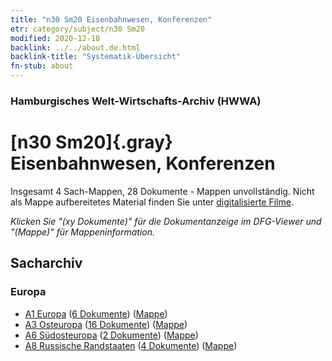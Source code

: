 ```yaml
---
title: "n30 Sm20 Eisenbahnwesen, Konferenzen"
etr: category/subject/n30 Sm20
modified: 2020-12-18
backlink: ../../about.de.html
backlink-title: "Systematik-Übersicht"
fn-stub: about
---
```


### Hamburgisches Welt-Wirtschafts-Archiv (HWWA)
# [n30 Sm20]{.gray}&#8201; Eisenbahnwesen, Konferenzen&#160; 




Insgesamt 4 Sach-Mappen, 28 Dokumente - Mappen unvollständig.
Nicht als Mappe aufbereitetes Material finden Sie unter [digitalisierte Filme](/film/h1_sh).

_Klicken Sie "(xy Dokumente)" für die Dokumentanzeige im DFG-Viewer und "(Mappe)" für Mappeninformation._

## Sacharchiv




### Europa

- [A1 Europa](../../../geo/about.de.html#A1) (<a href="https://dfg-viewer.de/show/?tx_dlf[id]=https://pm20.zbw.eu/mets/sh/1408xx/140892/1521xx/152139/public.mets.de.xml" target="_blank">6 Dokumente</a>) ([Mappe](http://purl.org/pressemappe20/folder/sh/140892,152139))
- [A3 Osteuropa](../../../geo/about.de.html#A3) (<a href="https://dfg-viewer.de/show/?tx_dlf[id]=https://pm20.zbw.eu/mets/sh/1408xx/140896/1521xx/152139/public.mets.de.xml" target="_blank">16 Dokumente</a>) ([Mappe](http://purl.org/pressemappe20/folder/sh/140896,152139))
- [A6 Südosteuropa](../../../geo/about.de.html#A6) (<a href="https://dfg-viewer.de/show/?tx_dlf[id]=https://pm20.zbw.eu/mets/sh/1409xx/140900/1521xx/152139/public.mets.de.xml" target="_blank">2 Dokumente</a>) ([Mappe](http://purl.org/pressemappe20/folder/sh/140900,152139))
- [A8 Russische Randstaaten](../../../geo/about.de.html#A8) (<a href="https://dfg-viewer.de/show/?tx_dlf[id]=https://pm20.zbw.eu/mets/sh/1409xx/140904/1521xx/152139/public.mets.de.xml" target="_blank">4 Dokumente</a>) ([Mappe](http://purl.org/pressemappe20/folder/sh/140904,152139))


